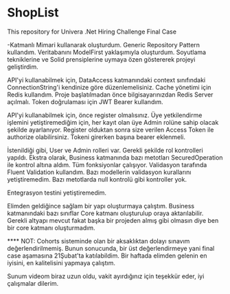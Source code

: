 # ShopList
This repository for Univera .Net Hiring Challenge Final Case 

-Katmanlı Mimari kullanarak oluşturdum. Generic Repository Pattern kullandım. Veritabanını ModelFirst yaklaşımıyla oluşturdum.
Soyutlama tekniklerine ve Solid prensiplerine uymaya özen göstererek projeyi geliştirdim. 

API'yi kullanabilmek için, DataAccess katmanındaki context sınıfındaki ConnectionString'i kendinize göre düzenlemelisiniz. Cache yönetimi için Redis kullandım. Proje başlatılmadan önce
bilgisayarınızdan Redis Server açılmalı. Token doğrulaması için JWT Bearer kullandım. 

API'yi kullanabilmek için, önce register olmalısınız. Üye yetkilendirme işlemini yetiştiremediğim için, her kayıt olan üye Admin rolüne sahip olacak şekilde ayarlanıyor. 
Register olduktan sonra size verilen Access Token ile authorize olabilirsiniz. Tokeni girerken başına bearer eklenmeli. 

İstenildiği gibi, User ve Admin rolleri var. Gerekli şekilde rol kontrolleri yapıldı. Ekstra olarak, Business katmanında bazı metotları SecuredOperation ile kontrol
altına aldım. Tüm fonksiyonlar çalışıyor. Validasyon tarafında Fluent Validation kullandım. Bazı modellerin validasyon kurallarını yetiştiremedim. Bazı metotlarda
null kontrolü gibi kontroller yok.

Entegrasyon testini yetiştiremedim. 

Elimden geldiğince sağlam bir yapı oluşturmaya çalıştım. Business katmanındaki bazı sınıflar Core katmanı oluşturulup oraya aktarılabilir. Gerekli altyapı mevcut fakat 
başka bir projeden almış gibi olmasın diye ben bir core katmanı oluşturmadım. 

**** NOT: Cohorts sisteminde olan bir aksaklıktan dolayı sınavım değerlendirilmemiş. Bunun sonucunda, bir üst değerlendirmeye yani final case aşamasına 21Şubat'ta katılabildim.
Bir haftada elimden gelenin en iyisini, en kalitelisini yapmaya çalıştım. 

Sunum videom biraz uzun oldu, vakit ayırdığınız için teşekkür eder, iyi çalışmalar dilerim.

